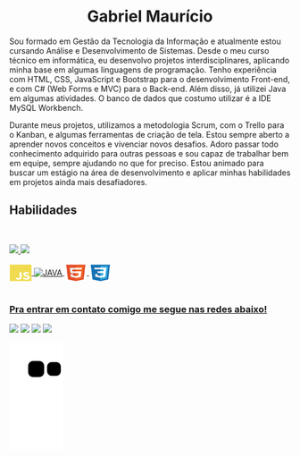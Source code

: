 <h1 align="center">Gabriel Maurício</h1>

Sou formado em Gestão da Tecnologia da Informação e atualmente estou cursando Análise e Desenvolvimento de Sistemas. Desde o meu curso técnico em informática, eu desenvolvo projetos interdisciplinares, aplicando minha base em algumas linguagens de programação. Tenho experiência com HTML, CSS, JavaScript e Bootstrap para o desenvolvimento Front-end, e com C# (Web Forms e MVC) para o Back-end. Além disso, já utilizei Java em algumas atividades. O banco de dados que costumo utilizar é a IDE MySQL Workbench.  

Durante meus projetos, utilizamos a metodologia Scrum, com o Trello para o Kanban, e algumas ferramentas de criação de tela. Estou sempre aberto a aprender novos conceitos e vivenciar novos desafios. Adoro passar todo conhecimento adquirido para outras pessoas e sou capaz de trabalhar bem em equipe, sempre ajudando no que for preciso. Estou animado para buscar um estágio na área de desenvolvimento e aplicar minhas habilidades em projetos ainda mais desafiadores.

## Habilidades
![]()
![]()
![]()
![]()
![]()
![]()
![]()
![]()
![]()
![]()
![]()
![]()
![]()
![]()

 <div>
   <a href="https://github.com/gmauricio21">
   <img height="180em" src="https://github-readme-stats.vercel.app/api?username=gmauricio21"/>
   <img height="180em" src="https://github-readme-stats.vercel.app/api/top-langs/?username=gmauricio21"/>
   
   </div>
<div style="display: inline_block"><br>
  <img align="center" alt="Js" height="30" width="40" src="https://raw.githubusercontent.com/devicons/devicon/master/icons/javascript/javascript-plain.svg">
  <img align="center" alt="JAVA" height="30" width="40" src="https://cdn.jsdelivr.net/gh/devicons/devicon/icons/java/java-original.svg">
  <img align="center" alt="HTML" height="30" width="40" src="https://raw.githubusercontent.com/devicons/devicon/master/icons/html5/html5-original.svg">
  <img align="center" alt="CSS" height="30" width="40" src="https://raw.githubusercontent.com/devicons/devicon/master/icons/css3/css3-original.svg">
</div>

<br>

### Pra entrar em contato comigo me segue nas redes abaixo!
 
<div> 
  <a href="https://www.instagram.com/itsbiel21/" target="_blank"><img src="https://img.shields.io/badge/-Instagram-%23E4405F?style=for-the-badge&logo=instagram&logoColor=white" target="_blank"></a>
  <a href = "mailto:gabrielmauricio1997@gmail.com"><img src="https://img.shields.io/badge/-Gmail-%23333?style=for-the-badge&logo=gmail&logoColor=white" target="_blank"></a>
  <a href="https://www.linkedin.com/in/gabriel-maur%C3%ADcio-570960112/" target="_blank"><img src="https://img.shields.io/badge/-LinkedIn-%230077B5?style=for-the-badge&logo=linkedin&logoColor=white" target="_blank"></a>
  <a href="https://discord.com/channels/@me/1060390229401415742" target="_blank"><img src="https://img.shields.io/badge/Discord-7289DA?style=for-the-badge&logo=discord&logoColor=white" target="_blank"></a>
 
 ![Snake animation](https://github.com/gmauricio21/gmauricio21/blob/output/github-contribution-grid-snake.svg)
 
</div>
 
 
